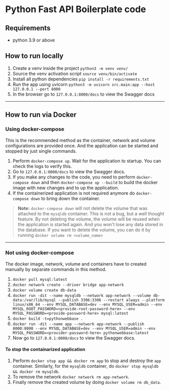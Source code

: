 # Python Fast API Boilerplate code

## Requirements

- python 3.9 or above

## How to run locally

1. Create a venv inside the project `python3 -m venv venv/`
1. Source the venv activation script `source venv/bin/activate`
1. Install all python dependencies `pip install -r requirements.txt`
1. Run the app using uvicorn `python3 -m uvicorn src.main:app --host 127.0.0.1 --port 8000`
1. In the browser go to `127.0.0.1:8000/docs` to view the Swagger docs

---

## How to run via Docker

### Using docker-compose

This is the recommended method as the container, network and volume configurations are provided once. And the application can be started and stopped by just single commands.

1. Perform `docker-compose up`. Wait for the application to startup. You can check the logs to verify this.
1. Go to `127.0.0.1:8000/docs` to view the Swagger docs.
1. If you make any changes to the code, you need to perform `docker-compose down` and then `docker-compose up --build` to build the docker image with new changes and to up the application.
1. If the containerized application is not required anymore do `docker-compose down` to bring down the container.

> **Note:** `docker-compose down` will not delete the volume that was attached to the `mysqldb` container. This is not a bug, but a well thought feature. By not deleting the volume, the volume will be reused when the application is started again. And you won't lose any data stored in the database. If you want to delete the volume, you can do it by running `docker volume rm <volume_name>`

---

### Not using docker-compose

The docker image, network, volume and containers have to created manually by separate commands in this method.

1. `docker pull mysql:latest`
1. `docker network create --driver bridge app-network`
1. `docker volume create db-data`
1. `docker run -dit --name mysqldb --network app-network --volume db-data:/var/lib/mysql --publish 3306:3306 --restart always --platform linux/x86_64 --env MYSQL_DATABASE=dev --env MYSQL_USER=admin --env MYSQL_ROOT_PASSWORD=<provide-root-password-here> --env MYSQL_PASSWORD=<provide-password-here> mysql:latest`
1. `docker build -t=pythonwebbase .`
1. `docker run -dit --name app --network app-network --publish 8000:8000 --env MYSQL_DATABASE=dev --env MYSQL_USER=admin --env MYSQL_PASSWORD=<provider-password-here> pythonwebbase:latest`
1. Now go to `127.0.0.1:8000/docs` to view the Swagger docs.

#### To stop the containarized application

1. Perform `docker stop app && docker rm app` to stop and destroy the `app` container. Similarly, for the `mysqldb` container, do `docker stop mysqldb && docker rm mysqldb`.
1. To remove the network `docker network rm app-network`.
1. Finally remove the created volume by doing `docker volume rm db_data`.

